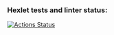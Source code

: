 ### Hexlet tests and linter status:
[![Actions Status](https://github.com/rxeight/layout-designer-project-58/workflows/hexlet-check/badge.svg)](https://github.com/rxeight/layout-designer-project-58/actions)